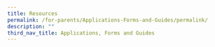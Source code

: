```yaml
---
title: Resources
permalink: /for-parents/Applications-Forms-and-Guides/permalink/
description: ""
third_nav_title: Applications, Forms and Guides
---
```

